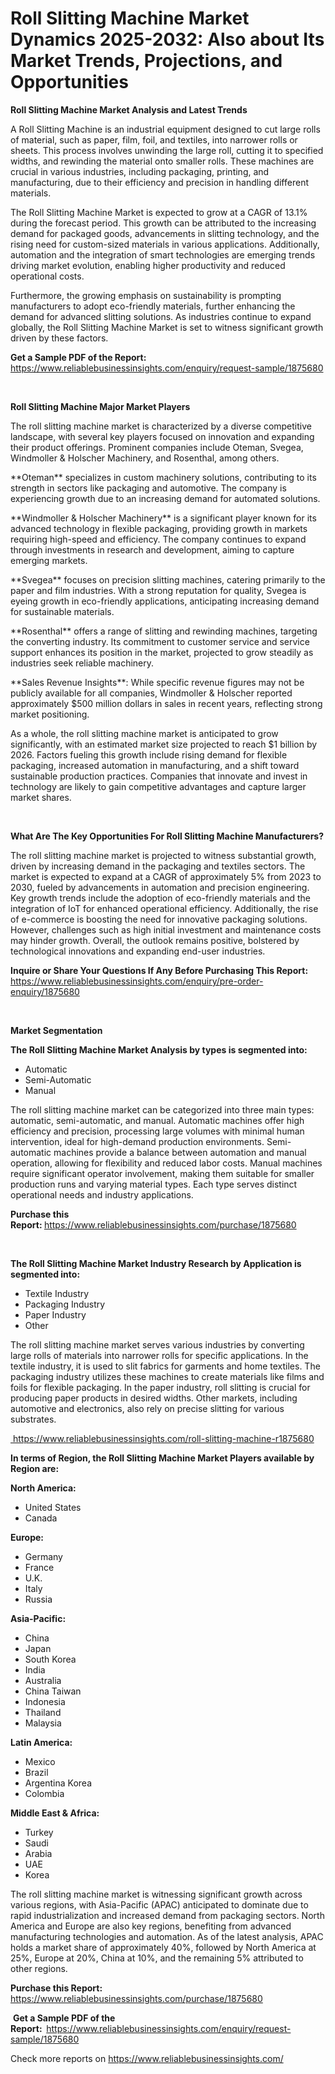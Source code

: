<p><h1>Roll Slitting Machine Market Dynamics 2025-2032: Also about Its Market Trends, Projections, and Opportunities</h1></p><p><strong>Roll Slitting Machine Market Analysis and Latest Trends</strong></p>
<p><p>A Roll Slitting Machine is an industrial equipment designed to cut large rolls of material, such as paper, film, foil, and textiles, into narrower rolls or sheets. This process involves unwinding the large roll, cutting it to specified widths, and rewinding the material onto smaller rolls. These machines are crucial in various industries, including packaging, printing, and manufacturing, due to their efficiency and precision in handling different materials.</p><p>The Roll Slitting Machine Market is expected to grow at a CAGR of 13.1% during the forecast period. This growth can be attributed to the increasing demand for packaged goods, advancements in slitting technology, and the rising need for custom-sized materials in various applications. Additionally, automation and the integration of smart technologies are emerging trends driving market evolution, enabling higher productivity and reduced operational costs. </p><p>Furthermore, the growing emphasis on sustainability is prompting manufacturers to adopt eco-friendly materials, further enhancing the demand for advanced slitting solutions. As industries continue to expand globally, the Roll Slitting Machine Market is set to witness significant growth driven by these factors.</p></p>
<p><strong>Get a Sample PDF of the Report:&nbsp;</strong> <a href="https://www.reliablebusinessinsights.com/enquiry/request-sample/1875680?utm_campaign=2574&utm_medium=2&utm_source=Github&utm_content=ia&utm_term=19022025&utm_id=roll-slitting-machine">https://www.reliablebusinessinsights.com/enquiry/request-sample/1875680</a></p>
<p>&nbsp;</p>
<p><strong>Roll Slitting Machine Major Market Players</strong></p>
<p><p>The roll slitting machine market is characterized by a diverse competitive landscape, with several key players focused on innovation and expanding their product offerings. Prominent companies include Oteman, Svegea, Windmoller & Holscher Machinery, and Rosenthal, among others.</p><p>**Oteman** specializes in custom machinery solutions, contributing to its strength in sectors like packaging and automotive. The company is experiencing growth due to an increasing demand for automated solutions. </p><p>**Windmoller & Holscher Machinery** is a significant player known for its advanced technology in flexible packaging, providing growth in markets requiring high-speed and efficiency. The company continues to expand through investments in research and development, aiming to capture emerging markets.</p><p>**Svegea** focuses on precision slitting machines, catering primarily to the paper and film industries. With a strong reputation for quality, Svegea is eyeing growth in eco-friendly applications, anticipating increasing demand for sustainable materials.</p><p>**Rosenthal** offers a range of slitting and rewinding machines, targeting the converting industry. Its commitment to customer service and service support enhances its position in the market, projected to grow steadily as industries seek reliable machinery.</p><p>**Sales Revenue Insights**: While specific revenue figures may not be publicly available for all companies, Windmoller & Holscher reported approximately $500 million dollars in sales in recent years, reflecting strong market positioning.</p><p>As a whole, the roll slitting machine market is anticipated to grow significantly, with an estimated market size projected to reach $1 billion by 2026. Factors fueling this growth include rising demand for flexible packaging, increased automation in manufacturing, and a shift toward sustainable production practices. Companies that innovate and invest in technology are likely to gain competitive advantages and capture larger market shares.</p></p>
<p>&nbsp;</p>
<p><strong>What Are The Key Opportunities For Roll Slitting Machine Manufacturers?</strong></p>
<p><p>The roll slitting machine market is projected to witness substantial growth, driven by increasing demand in the packaging and textiles sectors. The market is expected to expand at a CAGR of approximately 5% from 2023 to 2030, fueled by advancements in automation and precision engineering. Key growth trends include the adoption of eco-friendly materials and the integration of IoT for enhanced operational efficiency. Additionally, the rise of e-commerce is boosting the need for innovative packaging solutions. However, challenges such as high initial investment and maintenance costs may hinder growth. Overall, the outlook remains positive, bolstered by technological innovations and expanding end-user industries.</p></p>
<p><strong>Inquire or Share Your Questions If Any Before Purchasing This Report:</strong> <a href="https://www.reliablebusinessinsights.com/enquiry/pre-order-enquiry/1875680?utm_campaign=2574&utm_medium=2&utm_source=Github&utm_content=ia&utm_term=19022025&utm_id=roll-slitting-machine">https://www.reliablebusinessinsights.com/enquiry/pre-order-enquiry/1875680</a></p>
<p>&nbsp;</p>
<p><strong>Market Segmentation</strong></p>
<p><strong>The Roll Slitting Machine Market Analysis by types is segmented into:</strong></p>
<p><ul><li>Automatic</li><li>Semi-Automatic</li><li>Manual</li></ul></p>
<p><p>The roll slitting machine market can be categorized into three main types: automatic, semi-automatic, and manual. Automatic machines offer high efficiency and precision, processing large volumes with minimal human intervention, ideal for high-demand production environments. Semi-automatic machines provide a balance between automation and manual operation, allowing for flexibility and reduced labor costs. Manual machines require significant operator involvement, making them suitable for smaller production runs and varying material types. Each type serves distinct operational needs and industry applications.</p></p>
<p><strong>Purchase this Report:&nbsp;</strong><a href="https://www.reliablebusinessinsights.com/purchase/1875680?utm_campaign=2574&utm_medium=2&utm_source=Github&utm_content=ia&utm_term=19022025&utm_id=roll-slitting-machine">https://www.reliablebusinessinsights.com/purchase/1875680</a></p>
<p>&nbsp;</p>
<p><strong>The Roll Slitting Machine Market Industry Research by Application is segmented into:</strong></p>
<p><ul><li>Textile Industry</li><li>Packaging Industry</li><li>Paper Industry</li><li>Other</li></ul></p>
<p><p>The roll slitting machine market serves various industries by converting large rolls of materials into narrower rolls for specific applications. In the textile industry, it is used to slit fabrics for garments and home textiles. The packaging industry utilizes these machines to create materials like films and foils for flexible packaging. In the paper industry, roll slitting is crucial for producing paper products in desired widths. Other markets, including automotive and electronics, also rely on precise slitting for various substrates.</p></p>
<p><a href="https://www.reliablebusinessinsights.com/roll-slitting-machine-r1875680?utm_campaign=2574&utm_medium=2&utm_source=Github&utm_content=ia&utm_term=19022025&utm_id=roll-slitting-machine">&nbsp;https://www.reliablebusinessinsights.com/roll-slitting-machine-r1875680</a></p>
<p><strong>In terms of Region, the Roll Slitting Machine Market Players available by Region are:</strong></p>
<p>
    <p> <strong> North America: </strong>
        <ul>
            <li>United States</li>
            <li>Canada</li>
        </ul>
        </p> 
    <p> <strong> Europe: </strong>
        <ul>
            <li>Germany</li>
            <li>France</li>
            <li>U.K.</li>
            <li>Italy</li>
            <li>Russia</li>
        </ul>
        </p> 
    <p> <strong> Asia-Pacific: </strong>
        <ul>
            <li>China</li>
            <li>Japan</li>
            <li>South Korea</li>
            <li>India</li>
            <li>Australia</li>
            <li>China Taiwan</li>
            <li>Indonesia</li>
            <li>Thailand</li>
            <li>Malaysia</li>
        </ul>
        </p> 
    <p> <strong> Latin America: </strong>
        <ul>
            <li>Mexico</li>
            <li>Brazil</li>
            <li>Argentina Korea</li>
            <li>Colombia</li>
        </ul>
        </p> 
    <p> <strong> Middle East & Africa: </strong>
        <ul>
            <li>Turkey</li>
            <li>Saudi</li>
            <li>Arabia</li>
            <li>UAE</li>
            <li>Korea</li>
        </ul>
    </p>
    </p>
<p><p>The roll slitting machine market is witnessing significant growth across various regions, with Asia-Pacific (APAC) anticipated to dominate due to rapid industrialization and increased demand from packaging sectors. North America and Europe are also key regions, benefiting from advanced manufacturing technologies and automation. As of the latest analysis, APAC holds a market share of approximately 40%, followed by North America at 25%, Europe at 20%, China at 10%, and the remaining 5% attributed to other regions.</p></p>
<p><strong>Purchase this Report: </strong><a href="https://www.reliablebusinessinsights.com/purchase/1875680?utm_campaign=2574&utm_medium=2&utm_source=Github&utm_content=ia&utm_term=19022025&utm_id=roll-slitting-machine">https://www.reliablebusinessinsights.com/purchase/1875680</a></p>
<p>&nbsp;<strong>Get a Sample PDF of the Report:&nbsp;&nbsp;</strong><a href="https://www.reliablebusinessinsights.com/enquiry/request-sample/1875680?utm_campaign=2574&utm_medium=2&utm_source=Github&utm_content=ia&utm_term=19022025&utm_id=roll-slitting-machine">https://www.reliablebusinessinsights.com/enquiry/request-sample/1875680</a></p>
<p><strong></strong></p>
<p>Check more reports on <a href="https://www.reliablebusinessinsights.com/?utm_campaign=2574&utm_medium=2&utm_source=Github&utm_content=ia&utm_term=19022025&utm_id=roll-slitting-machine">https://www.reliablebusinessinsights.com/</a></p>